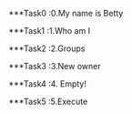 ***Task0 :0.My name is Betty

***Task1 :1.Who am I

***Task2 :2.Groups

***Task3 :3.New owner

***Task4 :4. Empty!

***Task5 :5.Execute


